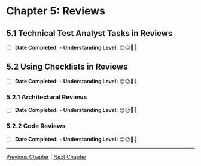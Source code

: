 # Chapter 5: Reviews

## 5.1 Technical Test Analyst Tasks in Reviews

- [ ] **Date Completed:** - **Understanding Level:** 😊😐🤢🤮

## 5.2 Using Checklists in Reviews

- [ ] **Date Completed:** - **Understanding Level:** 😊😐🤢🤮

### 5.2.1 Architectural Reviews

- [ ] **Date Completed:** - **Understanding Level:** 😊😐🤢🤮

### 5.2.2 Code Reviews

- [ ] **Date Completed:** - **Understanding Level:** 😊😐🤢🤮

---

[Previous Chapter](4-quality-characteristics-for-technical-testing.md) | [Next Chapter](6-test-tools-and-automation.md)
